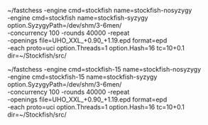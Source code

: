 ~/fastchess -engine cmd=stockfish name=stockfish-nosyzygy \
-engine cmd=stockfish name=stockfish-syzygy option.SyzygyPath=/dev/shm/3-6men/ \
-concurrency 100 -rounds 40000 -repeat \
-openings file=UHO_XXL_+0.90_+1.19.epd format=epd \
-each proto=uci option.Threads=1 option.Hash=16 tc=10+0.1 dir=~/Stockfish/src/



~/fastchess -engine cmd=stockfish-15 name=stockfish-nosyzygy \
-engine cmd=stockfish-15 name=stockfish-syzygy option.SyzygyPath=/dev/shm/3-6men/ \
-concurrency 100 -rounds 40000 -repeat \
-openings file=UHO_XXL_+0.90_+1.19.epd format=epd \
-each proto=uci option.Threads=1 option.Hash=16 tc=10+0.1 dir=~/Stockfish/src/
